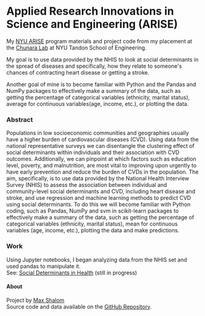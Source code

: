 # Applied Research Innovations in Science and Engineering (ARISE)
My [NYU ARISE](https://engineering.nyu.edu/research-innovation/k12-stem-education/student-programs/arise) program materials and project code from my placement at the [Chunara Lab](https://wp.nyu.edu/chunaralab/) at NYU Tandon School of Engineering. 

My goal is to use data provided by the NHIS to look at social determinants in the spread of diseases and specifically, how they relate to someone's chances of contracting heart disease or getting a stroke. 

Another goal of mine is to become familiar with Python and the Pandas and NumPy packages to effectively make a summary of the data, such as getting the percentage of categorical variables (ethnicity, marital status), average for continuous variables(age, income, etc.), or plotting the data.

### Abstract 
Populations in low socioeconomic communities and geographies usually have a higher burden of cardiovascular diseases (CVD). Using data from the national representative surveys we can disentangle the clustering effect of social determinants within individuals and their association with CVD outcomes. Additionally, we can pinpoint at which factors such as education level, poverty, and malnutrition, are most vital to improving upon urgently to have early prevention and reduce the burden of CVDs in the population. The aim, specifically, is to use data provided by the National Health Interview Survey (NHIS) to assess the association between individual and community-level social determinants and CVD, including heart disease and stroke, and use regression and machine learning methods to predict CVD using social determinants. To do this we will become familiar with Python coding, such as Pandas, NumPy and svm in scikit-learn packages to effectively make a summary of the data, such as getting the percentage of categorical variables (ethnicity, marital status), mean for continuous variables (age, income, etc.), plotting the data and make predictions.

### Work

Using Jupyter notebooks, I began analyzing data from the NHIS set and used pandas to manipulate it. <br>See: [Social Determinants in Health](https://github.com/MaxShalom/arise/blob/master/Social_Determinants_in_Health.ipynb) (still in progress)

#### About
Project by [Max Shalom](https://maxshalom.com) <br>
Source code and data available on the [GitHub Repository](https://github.com/MaxShalom/arise).
